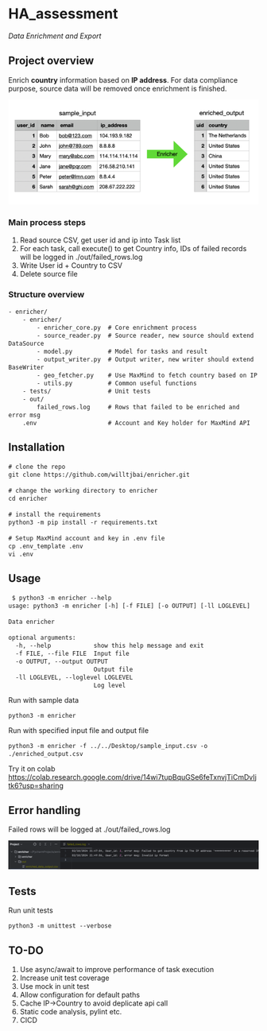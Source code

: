 # HA_assessment
_Data Enrichment and Export_  

## Project overview
Enrich **country** information based on **IP address**. For data compliance purpose, source data will be removed once enrichment is finished.

<img src="./resources/enricher.png">

### Main process steps
1. Read source CSV, get user id and ip into Task list
2. For each task, call execute() to get Country info, IDs of failed records will be logged in ./out/failed_rows.log
3. Write User id + Country to CSV
4. Delete source file

### Structure overview
```
- enricher/
    - enricher/
        - enricher_core.py  # Core enrichment process
        - source_reader.py  # Source reader, new source should extend DataSource
        - model.py          # Model for tasks and result
        - output_writer.py  # Output writer, new writer should extend BaseWriter
        - geo_fetcher.py    # Use MaxMind to fetch country based on IP
        - utils.py          # Common useful functions
    - tests/                # Unit tests
    - out/
        failed_rows.log     # Rows that failed to be enriched and error msg
    .env                    # Account and Key holder for MaxMind API
```


## Installation

```console
# clone the repo
git clone https://github.com/willtjbai/enricher.git

# change the working directory to enricher
cd enricher

# install the requirements
python3 -m pip install -r requirements.txt

# Setup MaxMind account and key in .env file
cp .env_template .env
vi .env
```
## Usage
```console
 $ python3 -m enricher --help
usage: python3 -m enricher [-h] [-f FILE] [-o OUTPUT] [-ll LOGLEVEL]

Data enricher

optional arguments:
  -h, --help            show this help message and exit
  -f FILE, --file FILE  Input file
  -o OUTPUT, --output OUTPUT
                        Output file
  -ll LOGLEVEL, --loglevel LOGLEVEL
                        Log level

```

Run with sample data
```commandline
python3 -m enricher
```

Run with specified input file and output file
```commandline
python3 -m enricher -f ../../Desktop/sample_input.csv -o ./enriched_output.csv
```

Try it on colab  
https://colab.research.google.com/drive/14wi7tupBquGSe6feTxnvjTiCmDvIjtk6?usp=sharing

## Error handling
Failed rows will be logged at ./out/failed_rows.log  

<img src="./resources/failed.png">

## Tests
Run unit tests
```commandline
python3 -m unittest --verbose
```

## TO-DO
1. Use async/await to improve performance of task execution
2. Increase unit test coverage
3. Use mock in unit test 
4. Allow configuration for default paths
5. Cache IP->Country to avoid deplicate api call
6. Static code analysis, pylint etc.
7. CICD
